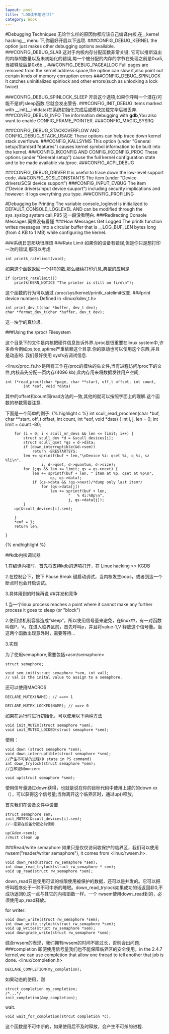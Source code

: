```yaml
---
layout: post
title: "LDD读书笔记(2)"
category: book
---
```


#Debugging Techniques
无论什么样的原因你都应该自己编译内核,在__kernel hacking__ menu 下,你最好开启以下选项.
###CONFIG_DEBUG_KERNEL
the option just makes other debugging options available.
###CONFIG_DEBUG_SLAB
这对于内核内存分配函数非常关键,	它可以推断溢出的内存的数量以及未初始化的错误,每一个被分配的内存的字节在处理之前是0xa5,当被释放后是0x6b...
###CONFIG_DEBUG_PAGEALLOC
Full pages are removed from the kernel address space,the option can slow it,also point out certain kinds of memory corruption errors
###CONFIG_DEBUG_SPINLOCK
It catches uninitialized spinlock and other errors(such as unlocking a lock twice)

###CONFIG_DEBUG_SPINLOCK_SLEEP
开启这个选项,如果你呼叫一个潜在(可能不是)的sleep函数,它就会发出警告.
###CONFIG_INIT_DEBUG
Items marked with __init(__initdata)在系统初始化完成后或模块加载完毕后被丢弃.
###CONFIG_DEBUG_INFO
The information debugging with __gdb__,You also want to enable CONFIG_FRAME_POINTER.
###CONFIG_MAGIC_SYSRQ

###CONFIG_DEBUG_STACKOVERFLOW AND CONFIG_DEBUG_STACK_USAGE
These options can help trace down kernel stack overflows.
###CONFIG_KALLSYMS
This option (under "General setup/Stardsrd features") causes kernel symbol information to be built into the kernel.
###CONFIG_IKCONFIG AND CONFIG_IKCONFIG_PROC
These options (under "General setup") cause the full kernel configuration state and to be made available via /proc.
###CONFIG_ACPI_DEBUG

###CONFIG_DEBUG_DRIVER
It is useful to trace down the low-level support code.
###CONFIG_SCSI_CONSTANTS
The item (under "Device drivers/SCSI device support")
###CONFIG_INPUT_EVBUG
The item ("Device drivers/Input device suuport") including security implications and however: it logs everything you type.
###CONFIG_PROFILING


#Debugging by Printing
The variable console_loglevel is initialized to DEFAULT_CONSOLE_LOGLEVEL AND can be modified through the sys_syslog system call,P95 这一段没看明白.
###Redirecting Console Messages
同样没有看懂
###How Messages Get Logged
The printk function writes messages into a circular buffer that is __LOG_BUF_LEN bytes long (from 4 KB to 1 MB) while configuring the kernel.

###系统日志那块很麻烦
###Rate Limit
如果你的设备有错误,但是你只是想打印一次的错误,那可以考虑

	int printk_ratelimit(void);

如果这个函数返回一个非0的数,那么继续打印消息,典型的应用是

	if (printk_ratelimit())
		printk(KERN_NOTICE "The printer is still on fire\n");

这个函数的行为可以通过 /proc/sys/kernel/printk_ratelimit改变.
###print device numbers
Defined in <linux/kdev_t.h>
	
	int print_dev_t(char *buffer, dev_t dev);
	char *format_dev_t(char *buffer, dev_t dev);

这一块学的真垃圾.

###Using the /proc/ Filesystem

这个目录下的文件是内核把硬件信息告诉外界./proc是很重要在linux system中,许多命令例如ps,top,uptime严重依赖这个目录.你的驱动也可以使用这个东西,并且是动态的.
我们最好使用 sysfs去调试信息.

<linux/proc_fs.h>是所有工作在/proc的模块的头文件,当有进程访问/proc下的文件,内核首先分配一页内存(4096 kb),此内存用来将数据发往用户空间,

	int (*read_proc)(char *page, char **start, off_t offset, int count,
			int *eof, void *data)

其中的offset和count同read方法的一致,其他的就可以按照字面上的理解.这个函数的参数需要注意.

下面是一个简单的例子:
{% highlight c %}
	int scull_read_procmen(char *buf, char **start, off_t offset,
			int count, int *eof, void *data)
	{
		int i, j, len = 0;
		int limit = count -80;

		for (i = 0; i < scull_nr_devs && len <= limit; i++) {
			struct scull_dev *d = &scull_devices[i];
			struct scull_qset *qs = d->data;
			if (down_interruptible(&d->sem))
				return -ERESTARTSYS;
			len += sprintf(buf + len,"\nDevice %i: qset %i, q %i, sz %li\n",
					i, d->qset, d->quantum, d->size);
			for (;qs && len <= limit; qs = qs->next) {
				len += sprintf(buf + len, " item at %p, qset at %p\n",
						qs, qs->data);
				if (qs->data && !qs->next)/*dump only last item*/
					for (qs->data[j])
						len += sprintf(buf + len,
								"	% 4i:%8p\n",
								j, qs->data[j]);
			}
		up(&scull_devices[i].sem);

		}
		*eof = 1;
		return len;
	
	}

{% endhighlight %}

##kdb内核调试器

1.在编译内核时，首先将支持kdb的选项打开，在 Linux hacking >> KGDB

2.在控制台下，按下 Pause Break 键启动调试，当内核发生oops，或者到达一个断点时也会开启调试。

3.具体用到的时候再说
##并发和竞争

1.当一个linux process reaches a point where it cannot make any further process it goes to sleep (or "block")

2.使用锁机制容易造成“sleep”，所以使用信号量来避免，在linux中，有一对函数叫做P，V。在进入临界区前，首先呼叫p，并且将value-1,V 释放这个信号量。当这两个函数出现意外时，需要等待...

3.实现

为了使用semaphore,需要包括<asm/semaphore>

	struct semaphore;

	void sem_init(struct semaphore *sem, int val); 
	// val is the inital value to assign to a semaphore.

还可以使用MACROS
	
	DECLARE_MUTEX(NAME); // ==>> 1

	DECLARE_MUTEX_LOCKED(NAME); // ==>> 0

如果在运行时进行初始化，可以使用以下两种方法

	void init_MUTEX(struct semaphore *sem);
	void init_MUTEX_LOCKED(struct semaphore *sem);

使用：
	
	void down (struct semaphore *sem);
	void down_interruptible(struct semaphore *sem); 
	//产生不可杀的进程(D state in PS command)
	int down_trylock(struct semaphore *sem);
	//立即返回nonzero
	
	void up(struct semaphore *sem);

使用信号量通过down获得，也就是说在你的目标代码中使用上述的的down xx（），可以获得这个信号量;当你离开这个临界区时，通过up()释放。

首先我们在设备文件中设置 

	struct semaphore sem;
	init_MUTEX(&scull_devices[i].sem);
	//一定要在设备分配之前使用

	up(&dev->sem);
	//must clean up

###Read/write semaphore
如果只是仅仅访问收保护的临界区，我们可以使用rwsem("reader/writer semaphore"), it comes from <linux/rwsem.h>.

	void down_read(struct rw_semaphore *sem);
	int down_read_trylock(struct rw_semaphore * sem);
	void up_read(struct rw_semaphore *sem);

down_read只是使用可读的权限使用被保护的数据，还可以是并发的。它可以把呼叫程序处于一种不可中断的睡眠。down_read_trylock如果成功的话返回非0,不成功返回0,这一点与其它的内核函数一样。一个 rwsem使用down_read到的，必须使用up_read释放。

for writer:

	void down_write(struct rw_semaphore *sem);
	int down_write_trylock(struct rw_semaphore *sem);
	void up_write(struct rw_semaphore *sem);
	void downgrade_write(struct rw_semaphore *sem);

综合rwsem的表现，我们拥有rwsem的时间不能过长，否则会出问题.
###completion
即便使用信号量我们也不能保障临界区的安全使用，in the 2.4.7 kernel,we can use completion that allow one thread to tell another that job is done. <linux/completion.h>

	DECLARE_COMPLETION(my_completion);

如果动态的使用，则

	struct completion my_completion;
	/*...*/
	init_completion(&my_completion);
wait.

	void wait_for_completion(strcut completion *c);

这个函数是不可中断的，如果使用后不及时释放，会产生不可杀的进程.


	
	

